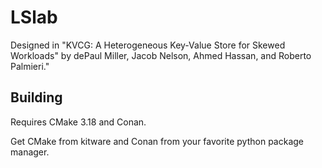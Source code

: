 # LSlab

Designed in "KVCG: A Heterogeneous Key-Value Store for Skewed Workloads" by dePaul Miller, Jacob Nelson, Ahmed Hassan, and Roberto Palmieri."

## Building

Requires CMake 3.18 and Conan.

Get CMake from kitware and Conan from your favorite python package manager.

